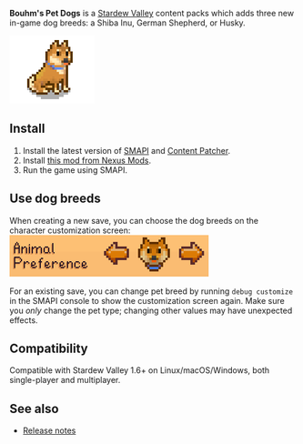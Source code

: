 ﻿**Bouhm's Pet Dogs** is a [Stardew Valley](http://stardewvalley.net/) content packs which adds three new in-game dog
breeds: a Shiba Inu, German Shepherd, or Husky.

![](screenshots/shibainu.png)

## Install
1. Install the latest version of [SMAPI](https://smapi.io) and [Content Patcher](https://www.nexusmods.com/stardewvalley/mods/1915).
2. Install [this mod from Nexus Mods](http://www.nexusmods.com/stardewvalley/mods/570).
3. Run the game using SMAPI.

## Use dog breeds
When creating a new save, you can choose the dog breeds on the character customization screen:
![](screenshots/character-customization.png)

For an existing save, you can change pet breed by running `debug customize` in the SMAPI console to show the
customization screen again. Make sure you _only_ change the pet type; changing other values may have unexpected effects.

## Compatibility
Compatible with Stardew Valley 1.6+ on Linux/macOS/Windows, both single-player and multiplayer.

## See also
* [Release notes](release-notes.md)
